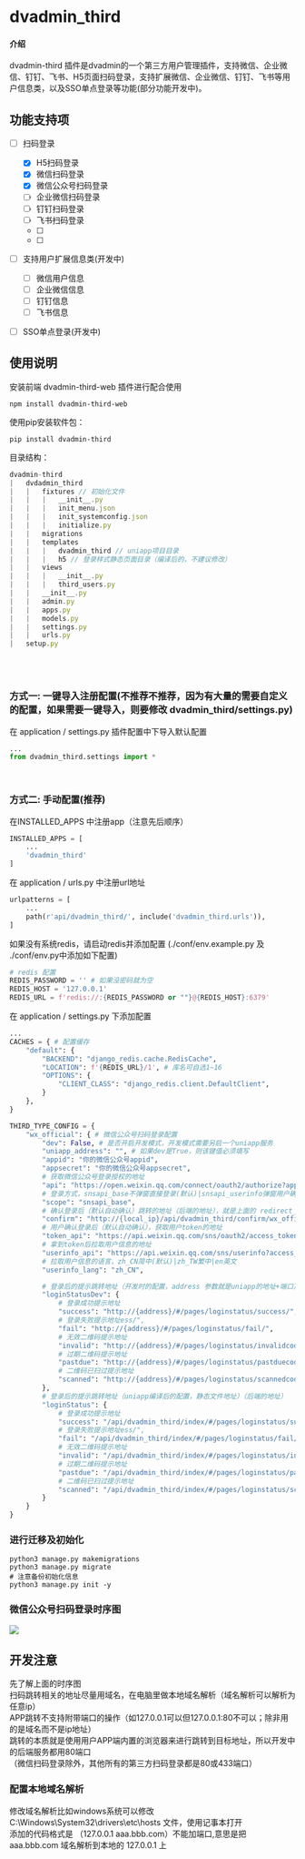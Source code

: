 # dvadmin_third

#### 介绍
dvadmin-third 插件是dvadmin的一个第三方用户管理插件，支持微信、企业微信、钉钉、飞书、H5页面扫码登录，支持扩展微信、企业微信、钉钉、飞书等用户信息类，以及SSO单点登录等功能(部分功能开发中)。

## 功能支持项

- [ ] 扫码登录
  - [x] H5扫码登录
  - [x] 微信扫码登录
  - [x] 微信公众号扫码登录
  - [ ] 企业微信扫码登录
  - [ ] 钉钉扫码登录
  - [ ] 飞书扫码登录
  - [ ] 
  - [ ] 
- [ ] 支持用户扩展信息类(开发中)
  - [ ] 微信用户信息
  - [ ] 企业微信信息
  - [ ] 钉钉信息
  - [ ] 飞书信息
- [ ] SSO单点登录(开发中)



## 使用说明

安装前端 dvadmin-third-web 插件进行配合使用
```shell
npm install dvadmin-third-web
```

使用pip安装软件包：

```shell
pip install dvadmin-third
```

目录结构：<br>
```javascript
dvadmin-third
|   dvdadmin_third
|   |   fixtures // 初始化文件
|   |   |   __init__.py
|   |   |   init_menu.json
|   |   |   init_systemconfig.json
|   |   |   initialize.py
|   |   migrations
|   |   templates
|   |   |   dvadmin_third // uniapp项目目录
|   |   |   h5 // 登录样式静态页面目录（编译后的，不建议修改）
|   |   views
|   |   |   __init__.py
|   |   |   third_users.py
|   |   __init__.py
|   |   admin.py
|   |   apps.py
|   |   models.py
|   |   settings.py
|   |   urls.py
|   setup.py
```
<br><br>
### 方式一: 一键导入注册配置(不推荐不推荐，因为有大量的需要自定义的配置，如果需要一键导入，则要修改 dvadmin_third/settings.py)
在 application / settings.py 插件配置中下导入默认配置
```python
...
from dvadmin_third.settings import *
```
<br>

### 方式二: 手动配置(推荐)
在INSTALLED_APPS 中注册app（注意先后顺序）
```python
INSTALLED_APPS = [
    ...
    'dvadmin_third'
]
```

在 application / urls.py 中注册url地址

```python
urlpatterns = [
    ...
    path(r'api/dvadmin_third/', include('dvadmin_third.urls')),
]
```

如果没有系统redis，请启动redis并添加配置 (./conf/env.example.py 及 ./conf/env.py中添加如下配置)

```python
# redis 配置
REDIS_PASSWORD = '' # 如果没密码就为空
REDIS_HOST = '127.0.0.1'
REDIS_URL = f'redis://:{REDIS_PASSWORD or ""}@{REDIS_HOST}:6379'

```

在 application / settings.py 下添加配置

```python
...
CACHES = { # 配置缓存
    "default": {
        "BACKEND": "django_redis.cache.RedisCache",
        "LOCATION": f'{REDIS_URL}/1', # 库名可自选1~16
        "OPTIONS": {
            "CLIENT_CLASS": "django_redis.client.DefaultClient",
        }
    },
}

THIRD_TYPE_CONFIG = {
    "wx_official": { # 微信公众号扫码登录配置
        "dev": False, # 是否开启开发模式，开发模式需要另启一个uniapp服务
        "uniapp_address": "", # 如果dev是True，则该键值必须填写
        "appid": "你的微信公众号appid",
        "appsecret": "你的微信公众号appsecret",
        # 获取微信公众号登录授权的地址
        "api": "https://open.weixin.qq.com/connect/oauth2/authorize?appid={appid}&redirect_uri={redirect_uri}&response_type=code&scope={scope}&state={state}#wechat_redirect",
        # 登录方式，snsapi_base不弹窗直接登录(默认)|snsapi_userinfo弹窗用户确认登录
        "scope": "snsapi_base",
        # 确认登录后（默认自动确认）跳转的地址（后端的地址），就是上面的 redirect_uri 参数
        "confirm": "http://{local_ip}/api/dvadmin_third/confirm/wx_official_confirm_login/",
        # 用户确认登录后（默认自动确认），获取用户token的地址
        "token_api": "https://api.weixin.qq.com/sns/oauth2/access_token?appid={appid}&secret={secret}&code={code}&grant_type=authorization_code",
        # 拿到token后拉取用户信息的地址
        "userinfo_api": "https://api.weixin.qq.com/sns/userinfo?access_token={access_token}&openid={openid}&lang={lang}",
        # 拉取用户信息的语言，zh_CN简中(默认)|zh_TW繁中|en英文
        "userinfo_lang": "zh_CN",

        # 登录后的提示跳转地址（开发时的配置，address 参数就是uniapp的地址+端口）
        "loginStatusDev": {
            # 登录成功提示地址
            "success": "http://{address}/#/pages/loginstatus/success/",
            # 登录失败提示地址ess/",
            "fail": "http://{address}/#/pages/loginstatus/fail/",
            # 无效二维码提示地址
            "invalid": "http://{address}/#/pages/loginstatus/invalidcode/",
            # 过期二维码提示地址
            "pastdue": "http://{address}/#/pages/loginstatus/pastduecode/",
            # 二维码已扫过提示地址
            "scanned": "http://{address}/#/pages/loginstatus/scannedcode/",
        },
        # 登录后的提示跳转地址（uniapp编译后的配置，静态文件地址）（后端的地址）
        "loginStatus": {
            # 登录成功提示地址
            "success": "/api/dvadmin_third/index/#/pages/loginstatus/success/",
            # 登录失败提示地址ess/",
            "fail": "/api/dvadmin_third/index/#/pages/loginstatus/fail/",
            # 无效二维码提示地址
            "invalid": "/api/dvadmin_third/index/#/pages/loginstatus/invalid/",
            # 过期二维码提示地址
            "pastdue": "/api/dvadmin_third/index/#/pages/loginstatus/pastdue/",
            # 二维码已扫过提示地址
            "scanned": "/api/dvadmin_third/index/#/pages/loginstatus/scanned/",
        }
    }
}
```



### 进行迁移及初始化

```shell
python3 manage.py makemigrations 
python3 manage.py migrate 
# 注意备份初始化信息
python3 manage.py init -y 
```

### 微信公众号扫码登录时序图
![](./wx_official.jpg)

## 开发注意
先了解上面的时序图<br>
扫码跳转相关的地址尽量用域名，在电脑里做本地域名解析（域名解析可以解析为任意ip）<br>
APP跳转不支持附带端口的操作（如127.0.0.1可以但127.0.0.1:80不可以；除非用的是域名而不是ip地址）<br>
跳转的本质就是使用用户APP端内置的浏览器来进行跳转到目标地址，所以开发中的后端服务都用80端口<br>
（微信扫码登录除外，其他所有的第三方扫码登录都是80或433端口）
### 配置本地域名解析
修改域名解析比如windows系统可以修改 C:\Windows\System32\drivers\etc\hosts 文件，使用记事本打开<br>
添加的代码格式是 （127.0.0.1 aaa.bbb.com）不能加端口,意思是把 aaa.bbb.com 域名解析到本地的 127.0.0.1 上<br>
